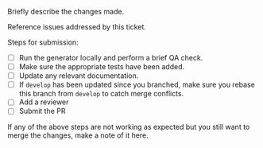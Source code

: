 Briefly describe the changes made.

Reference issues addressed by this ticket.

Steps for submission:
- [ ] Run the generator locally and perform a brief QA check.
- [ ] Make sure the appropriate tests have been added.
- [ ] Update any relevant documentation.
- [ ] If `develop` has been updated since you branched, make sure you rebase this branch from `develop` to catch merge conflicts.
- [ ] Add a reviewer
- [ ] Submit the PR

If any of the above steps are not working as expected but you still want to merge the changes, make a note of it here.
